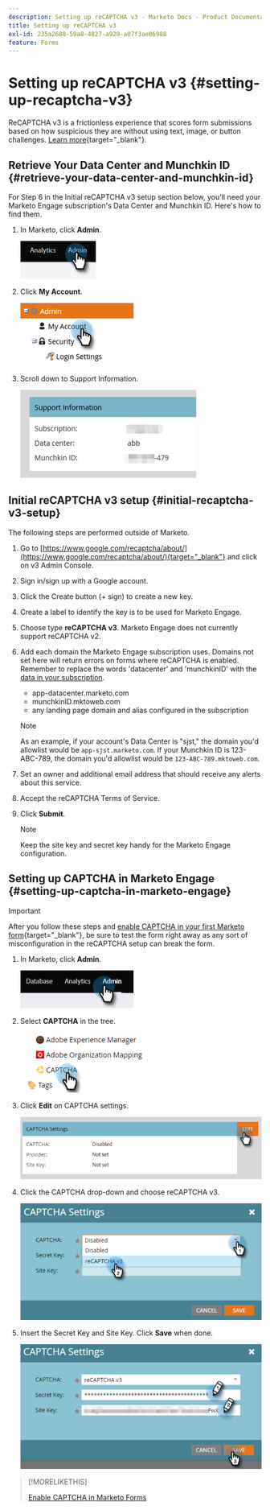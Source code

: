 ```yaml
---
description: Setting up reCAPTCHA v3 - Marketo Docs - Product Documentation
title: Setting up reCAPTCHA v3
exl-id: 235a2688-59a8-4827-a929-a07f3ae06988
feature: Forms
---
```

# Setting up reCAPTCHA v3 {#setting-up-recaptcha-v3}

ReCAPTCHA v3 is a frictionless experience that scores form submissions based on how suspicious they are without using text, image, or button challenges. [Learn more](https://developers.google.com/search/blog/2018/10/introducing-recaptcha-v3-new-way-to){target="_blank"}.

## Retrieve Your Data Center and Munchkin ID {#retrieve-your-data-center-and-munchkin-id}

For Step 6 in the Initial reCAPTCHA v3 setup section below, you'll need your Marketo Engage subscription's Data Center and Munchkin ID. Here's how to find them.

1. In Marketo, click **Admin**.

   ![](assets/setting-up-recaptcha-v3-1.png)

1. Click **My Account**.

   ![](assets/setting-up-recaptcha-v3-2.png)

1. Scroll down to Support Information.

   ![](assets/setting-up-recaptcha-v3-3.png)

## Initial reCAPTCHA v3 setup {#initial-recaptcha-v3-setup}

The following steps are performed outside of Marketo.

1. Go to [https://www.google.com/recaptcha/about/](https://www.google.com/recaptcha/about/){target="_blank"} and click on v3 Admin Console.

1. Sign in/sign up with a Google account.

1. Click the Create button (+ sign) to create a new key.

1. Create a label to identify the key is to be used for Marketo Engage.

1. Choose type **reCAPTCHA v3**. Marketo Engage does not currently support reCAPTCHA v2.

1. Add each domain the Marketo Engage subscription uses. Domains not set here will return errors on forms where reCAPTCHA is enabled. Remember to replace the words 'datacenter' and 'munchkinID' with the [data in your subscription](#retrieve-your-data-center-and-munchkin-id).

   * app-datacenter.marketo.com
   * munchkinID.mktoweb.com
   * any landing page domain and alias configured in the subscription

   >[!NOTE]
   >
   >As an example, if your account's Data Center is "sjst," the domain you'd allowlist would be `app-sjst.marketo.com`. If your Munchkin ID is 123-ABC-789, the domain you'd allowlist would be `123-ABC-789.mktoweb.com`.

1. Set an owner and additional email address that should receive any alerts about this service.

1. Accept the reCAPTCHA Terms of Service.

1. Click **Submit**.

   >[!NOTE]
   >
   >Keep the site key and secret key handy for the Marketo Engage configuration.

## Setting up CAPTCHA in Marketo Engage {#setting-up-captcha-in-marketo-engage}

>[!IMPORTANT]
>
>After you follow these steps and [enable CAPTCHA in your first Marketo form](/help/marketo/product-docs/demand-generation/forms/using-captcha/enable-captcha-in-marketo-forms.md){target="_blank"}, be sure to test the form right away as any sort of misconfiguration in the reCAPTCHA setup can break the form.

1. In Marketo, click **Admin**.

   ![](assets/setting-up-recaptcha-v3-4.png)

1. Select **CAPTCHA** in the tree.

   ![](assets/setting-up-recaptcha-v3-5.png)

1. Click **Edit** on CAPTCHA settings.

   ![](assets/setting-up-recaptcha-v3-6.png)

1. Click the CAPTCHA drop-down and choose reCAPTCHA v3.

   ![](assets/setting-up-recaptcha-v3-7.png)

1. Insert the Secret Key and Site Key. Click **Save** when done.

   ![](assets/setting-up-recaptcha-v3-8.png)

>[!MORELIKETHIS]
>
>[Enable CAPTCHA in Marketo Forms](/help/marketo/product-docs/demand-generation/forms/using-captcha/enable-captcha-in-marketo-forms.md)
